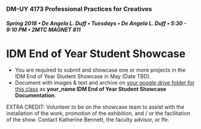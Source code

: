 ### DM-UY 4173 Professional Practices for Creatives
##### Spring 2018 • De Angela L. Duff • Tuesdays • De Angela L. Duff • 5:30 - 9:10 PM • 2MTC MAGNET 811

# IDM End of Year Student Showcase

* You are required to submit and showcase one or more projects in the IDM End of Year Student Showcase in May (Date TBD).
* Document with images &amp; text and archive on [your google drive folder for this class](deliverables.md) as **your_name IDM End of Year Student Showcase Documentation**. 

EXTRA CREDIT: Volunteer to be on the showcase team to assist with the installation of the work, promotion of the exhibition, and / or  the facilitation of the show. Contact Katherine Bennett, the faculty advisor, or Ife.
